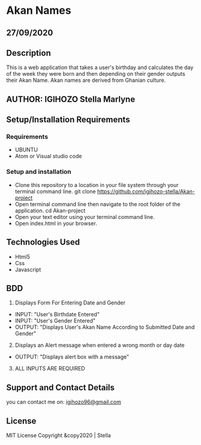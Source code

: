 # Akan Names
## 27/09/2020
## Description
This is  a web application that takes a user's birthday and calculates the day of the week they were born and then depending on their gender outputs their Akan Name. 
Akan names are derived from Ghanian culture.  
## AUTHOR: IGIHOZO Stella Marlyne
## Setup/Installation Requirements
### Requirements
- UBUNTU
- Atom or Visual studio code
### Setup and installation
- Clone this repository to a location in your file system through your terminal command line. git clone https://github.com/igihozo-stella/Akan-project
- Open terminal command line then navigate to the root folder of the application. cd Akan-project
- Open your text editor using your terminal command line.
- Open index.html in your browser.
## Technologies Used
- Html5
- Css
- Javascript
## BDD
1. Displays Form For Entering Date and Gender
- INPUT: "User's Birthdate Entered"
- INPUT: "User's Gender Entered"
- OUTPUT: "Displays User's Akan Name According to Submitted Date and Gender"
2. Displays an Alert message when entered a wrong month or day date
- OUTPUT: "Displays alert box with a message"
3. ALL INPUTS ARE REQUIRED
## Support and Contact Details
you can contact me on: igihozo96@gmail.com
## License
MIT License
Copyright &copy2020 | Stella